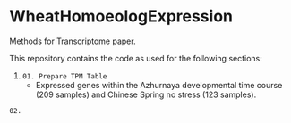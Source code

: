 # WheatHomoeologExpression
Methods for Transcriptome paper. 

This repository contains the code as used for the following sections:

1. ```01. Prepare TPM Table``` 
    * Expressed genes within the Azhurnaya developmental time course (209 samples) and Chinese Spring no stress (123 samples).

```02. ```

